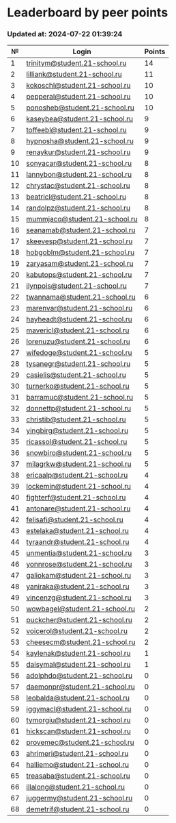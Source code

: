 # Leaderboard by peer points

### Updated at: 2024-07-22 01:39:24

| № | Login | Points |
|---|-------|--------|
|1|trinitym@student.21-school.ru|14|
|2|lilliank@student.21-school.ru|11|
|3|kokoschl@student.21-school.ru|10|
|4|pepperal@student.21-school.ru|10|
|5|ponosheb@student.21-school.ru|10|
|6|kaseybea@student.21-school.ru|9|
|7|toffeebl@student.21-school.ru|9|
|8|hypnosha@student.21-school.ru|9|
|9|renaykur@student.21-school.ru|9|
|10|sonyacar@student.21-school.ru|8|
|11|lannybon@student.21-school.ru|8|
|12|chrystac@student.21-school.ru|8|
|13|beatricl@student.21-school.ru|8|
|14|randolpz@student.21-school.ru|8|
|15|mummjacq@student.21-school.ru|8|
|16|seanamab@student.21-school.ru|7|
|17|skeevesp@student.21-school.ru|7|
|18|hobgoblm@student.21-school.ru|7|
|19|zaryasam@student.21-school.ru|7|
|20|kabutops@student.21-school.ru|7|
|21|ilynpois@student.21-school.ru|7|
|22|twannama@student.21-school.ru|6|
|23|marenvar@student.21-school.ru|6|
|24|hayheadt@student.21-school.ru|6|
|25|mavericl@student.21-school.ru|6|
|26|lorenuzu@student.21-school.ru|6|
|27|wifedoge@student.21-school.ru|5|
|28|tysanegr@student.21-school.ru|5|
|29|casielis@student.21-school.ru|5|
|30|turnerko@student.21-school.ru|5|
|31|barramuc@student.21-school.ru|5|
|32|donnettp@student.21-school.ru|5|
|33|christib@student.21-school.ru|5|
|34|yingbirg@student.21-school.ru|5|
|35|ricassol@student.21-school.ru|5|
|36|snowbiro@student.21-school.ru|5|
|37|milagrkw@student.21-school.ru|5|
|38|ericaalp@student.21-school.ru|4|
|39|lockemin@student.21-school.ru|4|
|40|fighterf@student.21-school.ru|4|
|41|antonare@student.21-school.ru|4|
|42|felisafi@student.21-school.ru|4|
|43|estelaka@student.21-school.ru|4|
|44|tyraandr@student.21-school.ru|4|
|45|unmentia@student.21-school.ru|3|
|46|yonnrose@student.21-school.ru|3|
|47|galiokam@student.21-school.ru|3|
|48|yaniraka@student.21-school.ru|3|
|49|vincenzg@student.21-school.ru|3|
|50|wowbagel@student.21-school.ru|2|
|51|puckcher@student.21-school.ru|2|
|52|voicerol@student.21-school.ru|2|
|53|cheesecm@student.21-school.ru|2|
|54|kaylenak@student.21-school.ru|1|
|55|daisymal@student.21-school.ru|1|
|56|adolphdo@student.21-school.ru|0|
|57|daemonpr@student.21-school.ru|0|
|58|leobalda@student.21-school.ru|0|
|59|iggymacl@student.21-school.ru|0|
|60|tymorgiu@student.21-school.ru|0|
|61|hickscan@student.21-school.ru|0|
|62|provemec@student.21-school.ru|0|
|63|ahrimeri@student.21-school.ru|0|
|64|halliemo@student.21-school.ru|0|
|65|treasaba@student.21-school.ru|0|
|66|illalong@student.21-school.ru|0|
|67|juggermy@student.21-school.ru|0|
|68|demetrif@student.21-school.ru|0|
